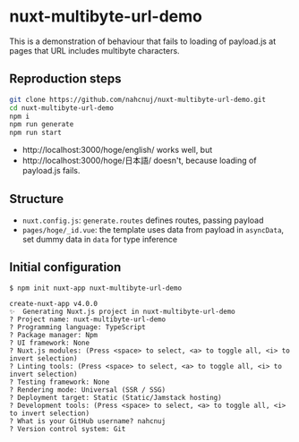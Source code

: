 # nuxt-multibyte-url-demo

This is a demonstration of behaviour that fails to loading of payload.js at pages that URL includes multibyte characters.

## Reproduction steps

```sh
git clone https://github.com/nahcnuj/nuxt-multibyte-url-demo.git
cd nuxt-multibyte-url-demo
npm i
npm run generate
npm run start
```

- http://localhost:3000/hoge/english/ works well, but
- http://localhost:3000/hoge/日本語/ doesn't, because loading of payload.js fails.

## Structure

- `nuxt.config.js`: `generate.routes` defines routes, passing payload
- `pages/hoge/_id.vue`: the template uses data from payload in `asyncData`, set dummy data in `data` for type inference

## Initial configuration

```console
$ npm init nuxt-app nuxt-multibyte-url-demo

create-nuxt-app v4.0.0
✨  Generating Nuxt.js project in nuxt-multibyte-url-demo
? Project name: nuxt-multibyte-url-demo
? Programming language: TypeScript
? Package manager: Npm
? UI framework: None
? Nuxt.js modules: (Press <space> to select, <a> to toggle all, <i> to invert selection)
? Linting tools: (Press <space> to select, <a> to toggle all, <i> to invert selection)
? Testing framework: None
? Rendering mode: Universal (SSR / SSG)
? Deployment target: Static (Static/Jamstack hosting)
? Development tools: (Press <space> to select, <a> to toggle all, <i> to invert selection)
? What is your GitHub username? nahcnuj
? Version control system: Git
```
